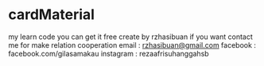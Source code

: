# cardMaterial
my learn code you can get it free
create by rzhasibuan
if you want contact me for make relation cooperation
email : rzhasibuan@gmail.com
facebook : facebook.com/gilasamakau
instagram : rezaafrisuhanggahsb
